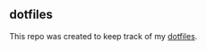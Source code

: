 ## dotfiles

This repo was created to keep track of my [dotfiles](https://wiki.archlinux.org/title/Dotfiles).
